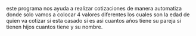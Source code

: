 este programa nos ayuda a realizar cotizaciones de manera automatiza donde solo vamos a colocar 4 valores diferentes los cuales son la edad de quien va cotizar si esta casado si es asi cuantos años tiene su pareja si tienen hijos cuantos tiene y su nombre.

